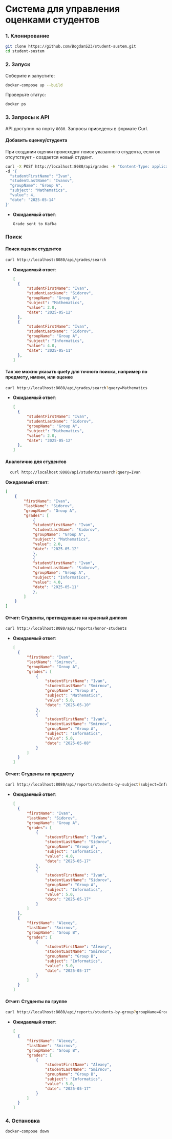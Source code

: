 # Система для управления оценками студентов

### 1. Клонирование

```bash
git clone https://github.com/BogdanS23/student-sustem.git
cd student-sustem
```

### 2. Запуск

Соберите и запустите:

```bash
docker-compose up --build
```

Проверьте статус:

```bash
docker ps
```

### 3. Запросы к API

API доступно на порту `8080`. Запросы приведены в формате Curl.

#### Добавить оценку/студента
  При создании оценки происходит поиск указанного студента, если он отсутствует - создается новый студент.

  ```bash
  curl -X POST http://localhost:8080/api/grades -H "Content-Type: application/json" \
  -d '{
    "studentFirstName": "Ivan",
    "studentLastName": "Ivanov",
    "groupName": "Group A",
    "subject": "Mathematics",
    "value": 4,
    "date": "2025-05-14"
  }' 
  ```
- **Ожидаемый ответ**:
  ```
  Grade sent to Kafka
  ```


### Поиск
 #### Поиск оценок студентов
  ```bash
  curl http://localhost:8080/api/grades/search
  ```

- **Ожидаемый ответ**:
  ```json
  [
    {
        "studentFirstName": "Ivan",
        "studentLastName": "Sidorov",
        "groupName": "Group A",
        "subject": "Mathematics",
        "value": 2.0,
        "date": "2025-05-12"
    },
    {
        "studentFirstName": "Ivan",
        "studentLastName": "Sidorov",
        "groupName": "Group A",
        "subject": "Informatics",
        "value": 4.0,
        "date": "2025-05-11"
    },
  ]
  ```

#### Так же можно указать quety для точного поиска, например по предмету, имени, или оценке
  ```bash
  curl http://localhost:8080/api/grades/search?query=Mathematics
  ```

- **Ожидаемый ответ**:
  ```json
  [
    {
        "studentFirstName": "Ivan",
        "studentLastName": "Sidorov",
        "groupName": "Group A",
        "subject": "Mathematics",
        "value": 2.0,
        "date": "2025-05-12"
    },
  ]
  ```
#### Аналогично для студентов 
```bash
  curl http://localhost:8080/api/students/search?query=Ivan
  ```
**Ожидаемый ответ**:
```json
[
    {
        "firstName": "Ivan",
        "lastName": "Sidorov",
        "groupName": "Group A",
        "grades": [
            {
            "studentFirstName": "Ivan",
            "studentLastName": "Sidorov",
            "groupName": "Group A",
            "subject": "Mathematics",
            "value": 2.0,
            "date": "2025-05-12"
            },
            {
            "studentFirstName": "Ivan",
            "studentLastName": "Sidorov",
            "groupName": "Group A",
            "subject": "Informatics",
            "value": 4.0,
            "date": "2025-05-11"
            },
        ]
    }
]
```


#### Отчет: Студенты, претендующие на красный диплом

  ```bash
  curl http://localhost:8080/api/reports/honor-students
  ```
  
- **Ожидаемый ответ**:
  ```json
  [
    {
        "firstName": "Ivan",
        "lastName": "Smirnov",
        "groupName": "Group A",
        "grades": [
            {
                "studentFirstName": "Ivan",
                "studentLastName": "Smirnov",
                "groupName": "Group A",
                "subject": "Mathematics",
                "value": 5.0,
                "date": "2025-05-10"
            },
            {
                "studentFirstName": "Ivan",
                "studentLastName": "Smirnov",
                "groupName": "Group A",
                "subject": "Informatics",
                "value": 5.0,
                "date": "2025-05-08"
            }
        ]
    }
  ]
  ```

#### Отчет: Студенты по предмету  


  ```bash
  curl http://localhost:8080/api/reports/students-by-subject?subject=Informatics
  ```

- **Ожидаемый ответ**:
  ```json
  [
    {
        "firstName": "Ivan",
        "lastName": "Sidorov",
        "groupName": "Group A",
        "grades": [
            {
                "studentFirstName": "Ivan",
                "studentLastName": "Sidorov",
                "groupName": "Group A",
                "subject": "Informatics",
                "value": 4.0,
                "date": "2025-05-17"
            },
            {
                "studentFirstName": "Ivan",
                "studentLastName": "Sidorov",
                "groupName": "Group A",
                "subject": "Informatics",
                "value": 5.0,
                "date": "2025-05-17"
            }
        ]
    },
    {
        "firstName": "Alexey",
        "lastName": "Smirnov",
        "groupName": "Group B",
        "grades": [
            {
                "studentFirstName": "Alexey",
                "studentLastName": "Smirnov",
                "groupName": "Group B",
                "subject": "Informatics",
                "value": 5.0,
                "date": "2025-05-17"
            }
        ]
    }
  ]
  ```

#### Отчет: Студенты по группе

  ```bash
  curl http://localhost:8080/api/reports/students-by-group?groupName=Group B
  ```
- **Ожидаемый ответ**:
  ```json
  [
    {
        "firstName": "Alexey",
        "lastName": "Smirnov",
        "groupName": "Group B",
        "grades": [
            {
                "studentFirstName": "Alexey",
                "studentLastName": "Smirnov",
                "groupName": "Group B",
                "subject": "Informatics",
                "value": 5.0,
                "date": "2025-05-17"
            }
        ]
    }
  ]
  ```

### 4. Остановка

```bash
docker-compose down
```

